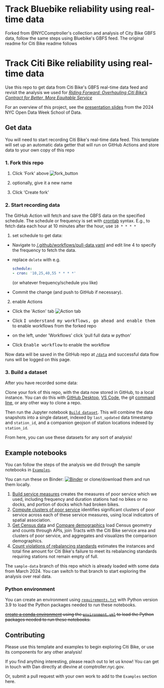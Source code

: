 # Track Bluebike reliability using real-time data
Forked from @NYCComptroller's collection and analysis of City Bike GBFS data, follow the same steps using Bluebike's GBFS feed. The original readme for Citi Bike readme follows

# Track Citi Bike reliability using real-time data

Use this repo to get data from Citi Bike's GBFS real-time data feed and revisit the analysis we used for [*Riding Forward: Overhauling Citi Bike’s Contract for Better, More Equitable Service*](https://comptroller.nyc.gov/reports/riding-forward-overhauling-citi-bikes-contract-for-better-more-equitable-service/)

For an overview of this project, see the [presentation slides](Open%20Data%20Week%20Presentation%203-23-24__with%20annotations.pdf) from the 2024 NYC Open Data Week School of Data. 

## Get data

You will need to start recording Citi Bike's real-time data feed. This template will set up an automatic data getter that will run on GitHub Actions and store data to your own copy of this repo

### 1. Fork this repo

1. Click 'Fork' above 
![fork_button](img/fork_button.png)

1. optionally, give it a new name

2. Click 'Create fork'

### 2. Start recording data

The GitHub Action will fetch and save the GBFS data on the specified schedule. The schedule or frequency is set with [crontab](https://crontab.guru/) syntax. E.g., to fetch data each hour at 10 minutes after the hour, use `10 * * * *`

1. set schedule to get data:
 
- Navigate to [/.github/workflows/pull-data.yaml](/.github/workflows/pull-data.yaml) and edit line 4 to specify the frequency to fetch the data. 

- replace `delete` with e.g.
    ```yaml
    schedule:
    - cron: '10,25,40,55 * * * *'
    ```
    (or whatever frequency/schedule you like)

- Commit the change (and push to GitHub if necessary).

2. enable Actions

- Click the 'Action' tab
![Action tab](img/Action_tab.png)

- Click <kbd>I understand my workflows, go ahead and enable them</kbd> to enable workflows from the forked repo

- on the left, under 'Workflows' click 'pull full data w python'

- Click <kbd>Enable workflow</kbd> to enable the workflow

Now data will be saved in the GitHub repo at [`/data`](/data) and successful data flow runs will be logged on this page.

### 3. Build a dataset

After you have recorded some data:

Clone your fork of this repo, with the data now stored in GitHub, to a local instance. You can do this with [GitHub Desktop](https://docs.github.com/en/desktop/adding-and-cloning-repositories/cloning-a-repository-from-github-to-github-desktop), [VS Code](https://code.visualstudio.com/docs/sourcecontrol/github#_cloning-a-repository), the git [command line](https://docs.github.com/en/repositories/creating-and-managing-repositories/cloning-a-repository), or any other way to clone a repo.

Then run the Jupyter notebook [`Build dataset`](Build%20dataset.ipynb). This will combine the data snapshots into a single dataset, indexed by `last_updated` data timestamp and `station_id`, and a companion geojson of station locations indexed by `station_id`.

From here, you can use these datasets for any sort of analysis!

## Example notebooks

You can follow the steps of the analysis we did through the sample notebooks in [`Examples`](Examples).

You can run these on Binder:   [![Binder](https://mybinder.org/badge_logo.svg)](https://mybinder.org/v2/gh/NYCComptroller/citi-bike-gbfs/HEAD) or clone/download them and run them locally. 

1. [Build service measures](Examples/Build%20service%20measures.ipynb) creates the measures of poor service which we used, including frequency and duration stations had no bikes or no docks, and portion of docks which had broken bikes. 
2. [Compute clusters of poor service](Examples/Compute%20clusters%20of%20poor%20service.ipynb) identifies significant clusters of poor service across each of these service measures, using local indicators of spatial association.
3. [Get Census data](Examples/Get%20Census%20data.ipynb) and [Compare demographics](Examples/Compare%20demographics.ipynb) load Census geometry and counts through APIs, join Tracts with the Citi Bike service area and clusters of poor service, and aggregates and visualizes the comparison demographics.
4. [Count violations of rebalancing standards](Examples/Count%20violations%20of%20rebalancing%20standards.ipynb) estimates the instances and total fine amount for Citi Bike's failure to meet its rebalancing standards requiring stations not remain empty of full.

The `sample-data` branch of this repo which is already loaded with some data from March 2024. You can switch to that branch to start exploring the analysis over real data. 

### Python environment

You can create an environment using [`requirements.txt`](requirements.txt) with Python version 3.9 to load the Python packages needed to run these notebooks.

~~[create a conda environment](https://conda.io/projects/conda/en/latest/user-guide/tasks/manage-environments.html#creating-an-environment-from-an-environment-yml-file) using the [`environment.yml`](environment.yml) to load the Python packages needed to run these notebooks.~~


## Contributing

Please use this template and examples to begin exploring Citi Bike, or use its components for any other analysis!

If you find anything interesting, please reach out to let us know! You can get in touch with Dan directly at dlevine at comptroller.nyc.gov.

Or, submit a pull request with your own work to add to the `Examples` section here. 

